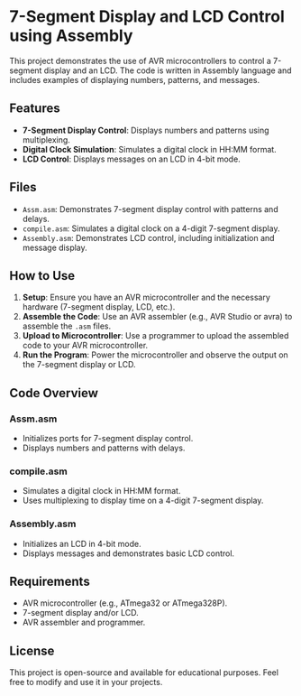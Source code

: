 # 7-Segment Display and LCD Control using Assembly

This project demonstrates the use of AVR microcontrollers to control a 7-segment display and an LCD. The code is written in Assembly language and includes examples of displaying numbers, patterns, and messages.

## Features

- **7-Segment Display Control**: Displays numbers and patterns using multiplexing.
- **Digital Clock Simulation**: Simulates a digital clock in HH:MM format.
- **LCD Control**: Displays messages on an LCD in 4-bit mode.

## Files

- `Assm.asm`: Demonstrates 7-segment display control with patterns and delays.
- `compile.asm`: Simulates a digital clock on a 4-digit 7-segment display.
- `Assembly.asm`: Demonstrates LCD control, including initialization and message display.

## How to Use

1. **Setup**: Ensure you have an AVR microcontroller and the necessary hardware (7-segment display, LCD, etc.).
2. **Assemble the Code**: Use an AVR assembler (e.g., AVR Studio or avra) to assemble the `.asm` files.
3. **Upload to Microcontroller**: Use a programmer to upload the assembled code to your AVR microcontroller.
4. **Run the Program**: Power the microcontroller and observe the output on the 7-segment display or LCD.

## Code Overview

### Assm.asm

- Initializes ports for 7-segment display control.
- Displays numbers and patterns with delays.

### compile.asm

- Simulates a digital clock in HH:MM format.
- Uses multiplexing to display time on a 4-digit 7-segment display.

### Assembly.asm

- Initializes an LCD in 4-bit mode.
- Displays messages and demonstrates basic LCD control.

## Requirements

- AVR microcontroller (e.g., ATmega32 or ATmega328P).
- 7-segment display and/or LCD.
- AVR assembler and programmer.

## License

This project is open-source and available for educational purposes. Feel free to modify and use it in your projects.
